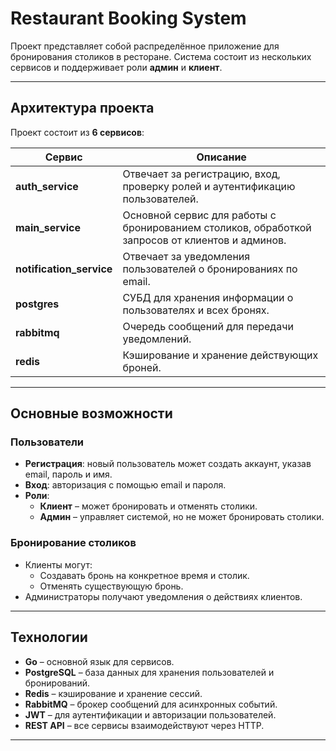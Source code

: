 # Restaurant Booking System

Проект представляет собой распределённое приложение для бронирования столиков в ресторане. Система состоит из нескольких сервисов и поддерживает роли **админ** и **клиент**.

---

## Архитектура проекта

Проект состоит из **6 сервисов**:

| Сервис | Описание |
|--------|----------|
| **auth_service** | Отвечает за регистрацию, вход, проверку ролей и аутентификацию пользователей. |
| **main_service** | Основной сервис для работы с бронированием столиков, обработкой запросов от клиентов и админов. |
| **notification_service** | Отвечает за уведомления пользователей о бронированиях по email. |
| **postgres** | СУБД для хранения информации о пользователях и всех бронях. |
| **rabbitmq** | Очередь сообщений для передачи уведомлений. |
| **redis** | Кэширование и хранение действующих броней. |

---

## Основные возможности

### Пользователи
- **Регистрация**: новый пользователь может создать аккаунт, указав email, пароль и имя.
- **Вход**: авторизация с помощью email и пароля.
- **Роли**:
  - **Клиент** – может бронировать и отменять столики.
  - **Админ** – управляет системой, но не может бронировать столики.

### Бронирование столиков
- Клиенты могут:
  - Создавать бронь на конкретное время и столик.
  - Отменять существующую бронь.
- Администраторы получают уведомления о действиях клиентов.

---

## Технологии
- **Go** – основной язык для сервисов.
- **PostgreSQL** – база данных для хранения пользователей и бронирований.
- **Redis** – кэширование и хранение сессий.
- **RabbitMQ** – брокер сообщений для асинхронных событий.
- **JWT** – для аутентификации и авторизации пользователей.
- **REST API** – все сервисы взаимодействуют через HTTP.

---